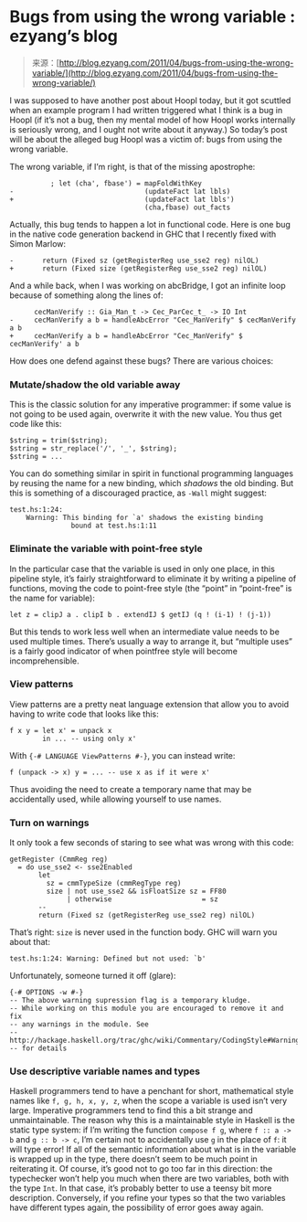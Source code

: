 <!--yml
category: 未分类
date: 2024-07-01 18:17:55
-->

# Bugs from using the wrong variable : ezyang’s blog

> 来源：[http://blog.ezyang.com/2011/04/bugs-from-using-the-wrong-variable/](http://blog.ezyang.com/2011/04/bugs-from-using-the-wrong-variable/)

I was supposed to have another post about Hoopl today, but it got scuttled when an example program I had written triggered what I think is a bug in Hoopl (if it’s not a bug, then my mental model of how Hoopl works internally is seriously wrong, and I ought not write about it anyway.) So today’s post will be about the alleged bug Hoopl was a victim of: bugs from using the wrong variable.

The wrong variable, if I’m right, is that of the missing apostrophe:

```
          ; let (cha', fbase') = mapFoldWithKey
-                                (updateFact lat lbls)
+                                (updateFact lat lbls')
                                 (cha,fbase) out_facts

```

Actually, this bug tends to happen a lot in functional code. Here is one bug in the native code generation backend in GHC that I recently fixed with Simon Marlow:

```
-       return (Fixed sz (getRegisterReg use_sse2 reg) nilOL)
+       return (Fixed size (getRegisterReg use_sse2 reg) nilOL)

```

And a while back, when I was working on abcBridge, I got an infinite loop because of something along the lines of:

```
      cecManVerify :: Gia_Man_t -> Cec_ParCec_t_ -> IO Int
-     cecManVerify a b = handleAbcError "Cec_ManVerify" $ cecManVerify a b
+     cecManVerify a b = handleAbcError "Cec_ManVerify" $ cecManVerify' a b

```

How does one defend against these bugs? There are various choices:

### Mutate/shadow the old variable away

This is the classic solution for any imperative programmer: if some value is not going to be used again, overwrite it with the new value. You thus get code like this:

```
$string = trim($string);
$string = str_replace('/', '_', $string);
$string = ...

```

You can do something similar in spirit in functional programming languages by reusing the name for a new binding, which *shadows* the old binding. But this is something of a discouraged practice, as `-Wall` might suggest:

```
test.hs:1:24:
    Warning: This binding for `a' shadows the existing binding
               bound at test.hs:1:11

```

### Eliminate the variable with point-free style

In the particular case that the variable is used in only one place, in this pipeline style, it’s fairly straightforward to eliminate it by writing a pipeline of functions, moving the code to point-free style (the “point” in “point-free” is the name for variable):

```
let z = clipJ a . clipI b . extendIJ $ getIJ (q ! (i-1) ! (j-1))

```

But this tends to work less well when an intermediate value needs to be used multiple times. There’s usually a way to arrange it, but “multiple uses” is a fairly good indicator of when pointfree style will become incomprehensible.

### View patterns

View patterns are a pretty neat language extension that allow you to avoid having to write code that looks like this:

```
f x y = let x' = unpack x
        in ... -- using only x'

```

With `{-# LANGUAGE ViewPatterns #-}`, you can instead write:

```
f (unpack -> x) y = ... -- use x as if it were x'

```

Thus avoiding the need to create a temporary name that may be accidentally used, while allowing yourself to use names.

### Turn on warnings

It only took a few seconds of staring to see what was wrong with this code:

```
getRegister (CmmReg reg)
  = do use_sse2 <- sse2Enabled
       let
         sz = cmmTypeSize (cmmRegType reg)
         size | not use_sse2 && isFloatSize sz = FF80
              | otherwise                      = sz
       --
       return (Fixed sz (getRegisterReg use_sse2 reg) nilOL)

```

That’s right: `size` is never used in the function body. GHC will warn you about that:

```
test.hs:1:24: Warning: Defined but not used: `b'

```

Unfortunately, someone turned it off (glare):

```
{-# OPTIONS -w #-}
-- The above warning supression flag is a temporary kludge.
-- While working on this module you are encouraged to remove it and fix
-- any warnings in the module. See
--     http://hackage.haskell.org/trac/ghc/wiki/Commentary/CodingStyle#Warnings
-- for details

```

### Use descriptive variable names and types

Haskell programmers tend to have a penchant for short, mathematical style names like `f, g, h, x, y, z`, when the scope a variable is used isn’t very large. Imperative programmers tend to find this a bit strange and unmaintainable. The reason why this is a maintainable style in Haskell is the static type system: if I’m writing the function `compose f g`, where `f :: a -> b` and `g :: b -> c`, I’m certain not to accidentally use `g` in the place of `f`: it will type error! If all of the semantic information about what is in the variable is wrapped up in the type, there doesn’t seem to be much point in reiterating it. Of course, it’s good not to go too far in this direction: the typechecker won’t help you much when there are two variables, both with the type `Int`. In that case, it’s probably better to use a teensy bit more description. Conversely, if you refine your types so that the two variables have different types again, the possibility of error goes away again.